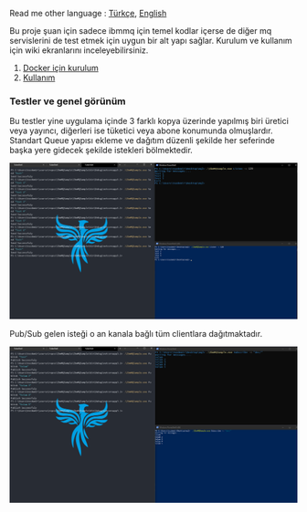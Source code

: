 Read me other language :  [Türkçe](https://github.com/TufanOzdemir/ibmmqsample/blob/master/README.md), [English](https://github.com/TufanOzdemir/ibmmqsample/blob/master/README.en.md)

Bu proje şuan için sadece ibmmq için temel kodlar içerse de diğer mq servislerini de test etmek için uygun bir alt yapı sağlar. Kurulum ve kullanım için wiki ekranlarını inceleyebilirsiniz. 
1. [Docker için kurulum](https://github.com/TufanOzdemir/ibmmqsample/wiki/Kurulum)
1. [Kullanım](https://github.com/TufanOzdemir/ibmmqsample/wiki/Kullan%C4%B1m)

### Testler ve genel görünüm
Bu testler yine uygulama içinde 3 farklı kopya üzerinde yapılmış biri üretici veya yayıncı, diğerleri ise tüketici veya abone konumunda olmuşlardır.
Standart Queue yapısı ekleme ve dağıtım düzenli şekilde her seferinde başka yere gidecek şekilde istekleri bölmektedir.

![Standart Queue](https://github.com/TufanOzdemir/ibmmqsample/blob/master/IbmMQSample/wiki/QueuePutGet.png)

Pub/Sub gelen isteği o an kanala bağlı tüm clientlara dağıtmaktadır.

![Pub/Sub](https://github.com/TufanOzdemir/ibmmqsample/blob/master/IbmMQSample/wiki/QueuePubSub.png)


